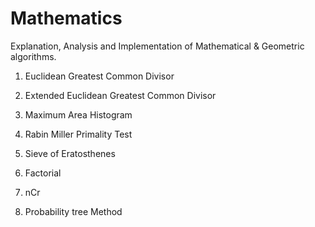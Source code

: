 # Mathematics
Explanation, Analysis and Implementation of Mathematical &amp; Geometric algorithms.

1. Euclidean Greatest Common Divisor

2. Extended Euclidean Greatest Common Divisor

3. Maximum Area Histogram

4. Rabin Miller Primality Test

5. Sieve of Eratosthenes

6. Factorial

7. nCr

8. Probability tree Method

